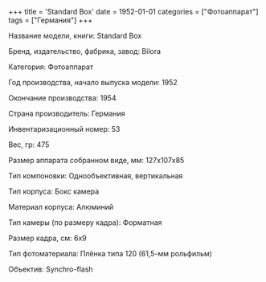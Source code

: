 +++
title = 'Standard Box'
date = 1952-01-01
categories = ["Фотоаппарат"]
tags = ["Германия"]
+++

Название модели, книги: Standard Box

Бренд, издательство, фабрика, завод: Bilora

Категория: Фотоаппарат

Год производства, начало выпуска модели: 1952

Окончание производства: 1954

Страна производитель: Германия

Инвентаризационный номер: 53

Вес, гр: 475

Размер аппарата  собранном виде, мм: 127x107x85

Тип компоновки: Однообъективная, вертикальная

Тип корпуса: Бокс камера

Материал корпуса: Алюминий

Тип камеры (по размеру кадра): Форматная

Размер кадра, см: 6х9

Тип фотоматериала: Плёнка типа 120 (61,5-мм рольфильм)

Объектив: Synchro-flash

